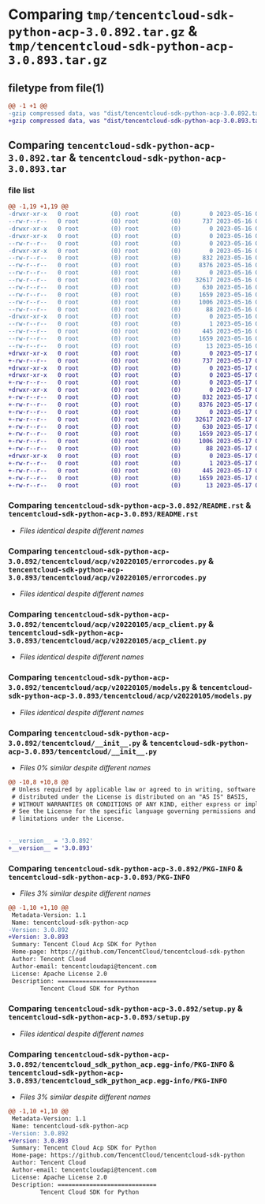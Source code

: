 # Comparing `tmp/tencentcloud-sdk-python-acp-3.0.892.tar.gz` & `tmp/tencentcloud-sdk-python-acp-3.0.893.tar.gz`

## filetype from file(1)

```diff
@@ -1 +1 @@
-gzip compressed data, was "dist/tencentcloud-sdk-python-acp-3.0.892.tar", last modified: Tue May 16 00:26:24 2023, max compression
+gzip compressed data, was "dist/tencentcloud-sdk-python-acp-3.0.893.tar", last modified: Wed May 17 03:21:11 2023, max compression
```

## Comparing `tencentcloud-sdk-python-acp-3.0.892.tar` & `tencentcloud-sdk-python-acp-3.0.893.tar`

### file list

```diff
@@ -1,19 +1,19 @@
-drwxr-xr-x   0 root         (0) root         (0)        0 2023-05-16 00:26:24.000000 tencentcloud-sdk-python-acp-3.0.892/
--rw-r--r--   0 root         (0) root         (0)      737 2023-05-16 00:26:24.000000 tencentcloud-sdk-python-acp-3.0.892/README.rst
-drwxr-xr-x   0 root         (0) root         (0)        0 2023-05-16 00:26:24.000000 tencentcloud-sdk-python-acp-3.0.892/tencentcloud/
-drwxr-xr-x   0 root         (0) root         (0)        0 2023-05-16 00:26:24.000000 tencentcloud-sdk-python-acp-3.0.892/tencentcloud/acp/
--rw-r--r--   0 root         (0) root         (0)        0 2023-05-16 00:26:24.000000 tencentcloud-sdk-python-acp-3.0.892/tencentcloud/acp/__init__.py
-drwxr-xr-x   0 root         (0) root         (0)        0 2023-05-16 00:26:24.000000 tencentcloud-sdk-python-acp-3.0.892/tencentcloud/acp/v20220105/
--rw-r--r--   0 root         (0) root         (0)      832 2023-05-16 00:26:24.000000 tencentcloud-sdk-python-acp-3.0.892/tencentcloud/acp/v20220105/errorcodes.py
--rw-r--r--   0 root         (0) root         (0)     8376 2023-05-16 00:26:24.000000 tencentcloud-sdk-python-acp-3.0.892/tencentcloud/acp/v20220105/acp_client.py
--rw-r--r--   0 root         (0) root         (0)        0 2023-05-16 00:26:24.000000 tencentcloud-sdk-python-acp-3.0.892/tencentcloud/acp/v20220105/__init__.py
--rw-r--r--   0 root         (0) root         (0)    32617 2023-05-16 00:26:24.000000 tencentcloud-sdk-python-acp-3.0.892/tencentcloud/acp/v20220105/models.py
--rw-r--r--   0 root         (0) root         (0)      630 2023-05-16 00:26:24.000000 tencentcloud-sdk-python-acp-3.0.892/tencentcloud/__init__.py
--rw-r--r--   0 root         (0) root         (0)     1659 2023-05-16 00:26:24.000000 tencentcloud-sdk-python-acp-3.0.892/PKG-INFO
--rw-r--r--   0 root         (0) root         (0)     1006 2023-05-16 00:26:24.000000 tencentcloud-sdk-python-acp-3.0.892/setup.py
--rw-r--r--   0 root         (0) root         (0)       88 2023-05-16 00:26:24.000000 tencentcloud-sdk-python-acp-3.0.892/setup.cfg
-drwxr-xr-x   0 root         (0) root         (0)        0 2023-05-16 00:26:24.000000 tencentcloud-sdk-python-acp-3.0.892/tencentcloud_sdk_python_acp.egg-info/
--rw-r--r--   0 root         (0) root         (0)        1 2023-05-16 00:26:24.000000 tencentcloud-sdk-python-acp-3.0.892/tencentcloud_sdk_python_acp.egg-info/dependency_links.txt
--rw-r--r--   0 root         (0) root         (0)      445 2023-05-16 00:26:24.000000 tencentcloud-sdk-python-acp-3.0.892/tencentcloud_sdk_python_acp.egg-info/SOURCES.txt
--rw-r--r--   0 root         (0) root         (0)     1659 2023-05-16 00:26:24.000000 tencentcloud-sdk-python-acp-3.0.892/tencentcloud_sdk_python_acp.egg-info/PKG-INFO
--rw-r--r--   0 root         (0) root         (0)       13 2023-05-16 00:26:24.000000 tencentcloud-sdk-python-acp-3.0.892/tencentcloud_sdk_python_acp.egg-info/top_level.txt
+drwxr-xr-x   0 root         (0) root         (0)        0 2023-05-17 03:21:11.000000 tencentcloud-sdk-python-acp-3.0.893/
+-rw-r--r--   0 root         (0) root         (0)      737 2023-05-17 03:21:10.000000 tencentcloud-sdk-python-acp-3.0.893/README.rst
+drwxr-xr-x   0 root         (0) root         (0)        0 2023-05-17 03:21:11.000000 tencentcloud-sdk-python-acp-3.0.893/tencentcloud/
+drwxr-xr-x   0 root         (0) root         (0)        0 2023-05-17 03:21:11.000000 tencentcloud-sdk-python-acp-3.0.893/tencentcloud/acp/
+-rw-r--r--   0 root         (0) root         (0)        0 2023-05-17 03:21:10.000000 tencentcloud-sdk-python-acp-3.0.893/tencentcloud/acp/__init__.py
+drwxr-xr-x   0 root         (0) root         (0)        0 2023-05-17 03:21:11.000000 tencentcloud-sdk-python-acp-3.0.893/tencentcloud/acp/v20220105/
+-rw-r--r--   0 root         (0) root         (0)      832 2023-05-17 03:21:10.000000 tencentcloud-sdk-python-acp-3.0.893/tencentcloud/acp/v20220105/errorcodes.py
+-rw-r--r--   0 root         (0) root         (0)     8376 2023-05-17 03:21:10.000000 tencentcloud-sdk-python-acp-3.0.893/tencentcloud/acp/v20220105/acp_client.py
+-rw-r--r--   0 root         (0) root         (0)        0 2023-05-17 03:21:10.000000 tencentcloud-sdk-python-acp-3.0.893/tencentcloud/acp/v20220105/__init__.py
+-rw-r--r--   0 root         (0) root         (0)    32617 2023-05-17 03:21:10.000000 tencentcloud-sdk-python-acp-3.0.893/tencentcloud/acp/v20220105/models.py
+-rw-r--r--   0 root         (0) root         (0)      630 2023-05-17 03:21:10.000000 tencentcloud-sdk-python-acp-3.0.893/tencentcloud/__init__.py
+-rw-r--r--   0 root         (0) root         (0)     1659 2023-05-17 03:21:11.000000 tencentcloud-sdk-python-acp-3.0.893/PKG-INFO
+-rw-r--r--   0 root         (0) root         (0)     1006 2023-05-17 03:21:10.000000 tencentcloud-sdk-python-acp-3.0.893/setup.py
+-rw-r--r--   0 root         (0) root         (0)       88 2023-05-17 03:21:11.000000 tencentcloud-sdk-python-acp-3.0.893/setup.cfg
+drwxr-xr-x   0 root         (0) root         (0)        0 2023-05-17 03:21:11.000000 tencentcloud-sdk-python-acp-3.0.893/tencentcloud_sdk_python_acp.egg-info/
+-rw-r--r--   0 root         (0) root         (0)        1 2023-05-17 03:21:11.000000 tencentcloud-sdk-python-acp-3.0.893/tencentcloud_sdk_python_acp.egg-info/dependency_links.txt
+-rw-r--r--   0 root         (0) root         (0)      445 2023-05-17 03:21:11.000000 tencentcloud-sdk-python-acp-3.0.893/tencentcloud_sdk_python_acp.egg-info/SOURCES.txt
+-rw-r--r--   0 root         (0) root         (0)     1659 2023-05-17 03:21:11.000000 tencentcloud-sdk-python-acp-3.0.893/tencentcloud_sdk_python_acp.egg-info/PKG-INFO
+-rw-r--r--   0 root         (0) root         (0)       13 2023-05-17 03:21:11.000000 tencentcloud-sdk-python-acp-3.0.893/tencentcloud_sdk_python_acp.egg-info/top_level.txt
```

### Comparing `tencentcloud-sdk-python-acp-3.0.892/README.rst` & `tencentcloud-sdk-python-acp-3.0.893/README.rst`

 * *Files identical despite different names*

### Comparing `tencentcloud-sdk-python-acp-3.0.892/tencentcloud/acp/v20220105/errorcodes.py` & `tencentcloud-sdk-python-acp-3.0.893/tencentcloud/acp/v20220105/errorcodes.py`

 * *Files identical despite different names*

### Comparing `tencentcloud-sdk-python-acp-3.0.892/tencentcloud/acp/v20220105/acp_client.py` & `tencentcloud-sdk-python-acp-3.0.893/tencentcloud/acp/v20220105/acp_client.py`

 * *Files identical despite different names*

### Comparing `tencentcloud-sdk-python-acp-3.0.892/tencentcloud/acp/v20220105/models.py` & `tencentcloud-sdk-python-acp-3.0.893/tencentcloud/acp/v20220105/models.py`

 * *Files identical despite different names*

### Comparing `tencentcloud-sdk-python-acp-3.0.892/tencentcloud/__init__.py` & `tencentcloud-sdk-python-acp-3.0.893/tencentcloud/__init__.py`

 * *Files 0% similar despite different names*

```diff
@@ -10,8 +10,8 @@
 # Unless required by applicable law or agreed to in writing, software
 # distributed under the License is distributed on an "AS IS" BASIS,
 # WITHOUT WARRANTIES OR CONDITIONS OF ANY KIND, either express or implied.
 # See the License for the specific language governing permissions and
 # limitations under the License.
 
 
-__version__ = '3.0.892'
+__version__ = '3.0.893'
```

### Comparing `tencentcloud-sdk-python-acp-3.0.892/PKG-INFO` & `tencentcloud-sdk-python-acp-3.0.893/PKG-INFO`

 * *Files 3% similar despite different names*

```diff
@@ -1,10 +1,10 @@
 Metadata-Version: 1.1
 Name: tencentcloud-sdk-python-acp
-Version: 3.0.892
+Version: 3.0.893
 Summary: Tencent Cloud Acp SDK for Python
 Home-page: https://github.com/TencentCloud/tencentcloud-sdk-python
 Author: Tencent Cloud
 Author-email: tencentcloudapi@tencent.com
 License: Apache License 2.0
 Description: ============================
         Tencent Cloud SDK for Python
```

### Comparing `tencentcloud-sdk-python-acp-3.0.892/setup.py` & `tencentcloud-sdk-python-acp-3.0.893/setup.py`

 * *Files identical despite different names*

### Comparing `tencentcloud-sdk-python-acp-3.0.892/tencentcloud_sdk_python_acp.egg-info/PKG-INFO` & `tencentcloud-sdk-python-acp-3.0.893/tencentcloud_sdk_python_acp.egg-info/PKG-INFO`

 * *Files 3% similar despite different names*

```diff
@@ -1,10 +1,10 @@
 Metadata-Version: 1.1
 Name: tencentcloud-sdk-python-acp
-Version: 3.0.892
+Version: 3.0.893
 Summary: Tencent Cloud Acp SDK for Python
 Home-page: https://github.com/TencentCloud/tencentcloud-sdk-python
 Author: Tencent Cloud
 Author-email: tencentcloudapi@tencent.com
 License: Apache License 2.0
 Description: ============================
         Tencent Cloud SDK for Python
```

